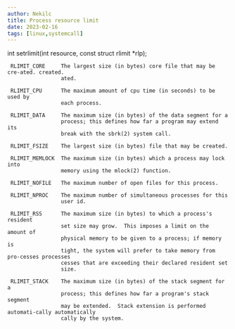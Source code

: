 ```yaml
---
author: Nekilc
title: Process resource limit
date: 2023-02-16
tags: [linux,systemcall]
---
```


int setrlimit(int resource, const struct rlimit *rlp);

     RLIMIT_CORE     The largest size (in bytes) core file that may be cre-ated. created.
                     ated.

     RLIMIT_CPU      The maximum amount of cpu time (in seconds) to be used by
                     each process.

     RLIMIT_DATA     The maximum size (in bytes) of the data segment for a
                     process; this defines how far a program may extend its
                     break with the sbrk(2) system call.

     RLIMIT_FSIZE    The largest size (in bytes) file that may be created.

     RLIMIT_MEMLOCK  The maximum size (in bytes) which a process may lock into
                     memory using the mlock(2) function.

     RLIMIT_NOFILE   The maximum number of open files for this process.

     RLIMIT_NPROC    The maximum number of simultaneous processes for this
                     user id.

     RLIMIT_RSS      The maximum size (in bytes) to which a process's resident
                     set size may grow.  This imposes a limit on the amount of
                     physical memory to be given to a process; if memory is
                     tight, the system will prefer to take memory from pro-cesses processes
                     cesses that are exceeding their declared resident set
                     size.

     RLIMIT_STACK    The maximum size (in bytes) of the stack segment for a
                     process; this defines how far a program's stack segment
                     may be extended.  Stack extension is performed automati-cally automatically
                     cally by the system.